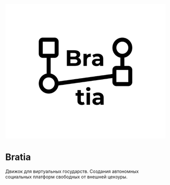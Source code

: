 ![Bratia-Logo](../_media/logo-bratia.png ":size=150")

# Bratia

Движок для виртуальных государств. Создания автономных социальных платформ свободных от внешней цензуры.
